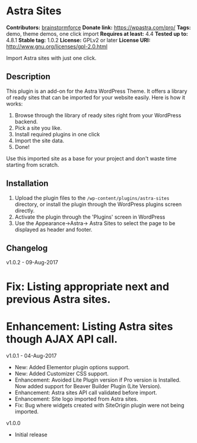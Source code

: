 # Astra Sites #
**Contributors:** [brainstormforce](https://profiles.wordpress.org/brainstormforce)
**Donate link:** https://wpastra.com/pro/
**Tags:** demo, theme demos, one click import
**Requires at least:** 4.4
**Tested up to:** 4.8.1
**Stable tag:** 1.0.2
**License:** GPLv2 or later
**License URI:** http://www.gnu.org/licenses/gpl-2.0.html

Import Astra sites with just one click.

## Description ##

This plugin is an add-on for the Astra WordPress Theme. It offers a library of ready sites that can be imported for your website easily. Here is how it works:

1. Browse through the library of ready sites right from your WordPress backend.
2. Pick a site you like.
3. Install required plugins in one click
4. Import the site data.
5. Done!

Use this imported site as a base for your project and don't waste time starting from scratch.

## Installation ##

1. Upload the plugin files to the `/wp-content/plugins/astra-sites` directory, or install the plugin through the WordPress plugins screen directly.
1. Activate the plugin through the 'Plugins' screen in WordPress
1. Use the Appearance->Astra-> Astra Sites to select the page to be displayed as header and footer.

## Changelog ##

v1.0.2 - 09-Aug-2017
# Fix: Listing appropriate next and previous Astra sites.
# Enhancement: Listing Astra sites though AJAX API call.

v1.0.1 - 04-Aug-2017
* New: Added Elementor plugin options support.
* New: Added Customizer CSS support.
* Enhancement: Avoided Lite Plugin version if Pro version is Installed. Now added support for Beaver Builder Plugin (Lite Version).
* Enhancement: Astra sites API call validated before import.
* Enhancement: Site logo imported from Astra sites.
* Fix: Bug where widgets created with SiteOrigin plugin were not being imported.

v1.0.0
* Initial release

